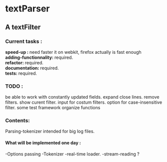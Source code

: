 textParser
=========

<h2>A textFilter</h2>

<h3>Current tasks :</h3> 
 <strong>speed-up : </strong>need faster it on webkit, firefox actually is fast enough<br/>
  <strong>adding-functionnality: </strong> required.<br/>
  <strong>refactor: </strong> required. <br/>
  <strong>documentation:  </strong>required.<br/>
  <strong>tests:  </strong>required. <br/>
 
  
  
	
 

<h3>TODO :</h3> 
be able to work with constantly updated fields.
expand close lines.
remove filters.
show curent filter.
input for costum filters.
option for case-insensitive filter.
some test framework
organize functions


<h3>Contents: </h3>

Parsing-tokenizer intended for big log files. 


<h4>What will be implemented one day :</h4> 

-Options passing
-Tokenizer
-real-time loader.
-stream-reading ?
